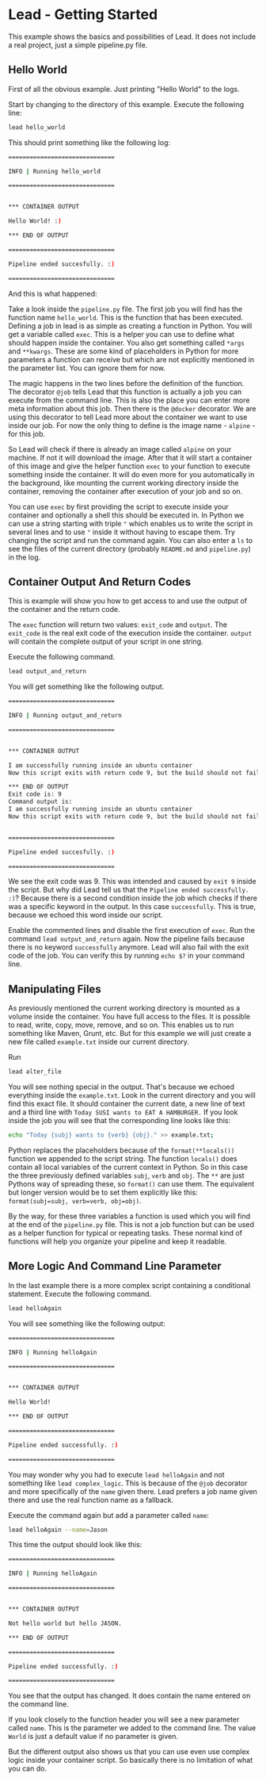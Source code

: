 # Lead - Getting Started

This example shows the basics and possibilities of Lead. It does not include a real project, just a simple pipeline.py file.

## Hello World

First of all the obvious example. Just printing "Hello World" to the logs.

Start by changing to the directory of this example. Execute the following line:

```bash
lead hello_world
```

This should print something like the following log:

```bash
==============================

INFO | Running hello_world

==============================


*** CONTAINER OUTPUT

Hello World! :)

*** END OF OUTPUT

==============================

Pipeline ended succesfully. :)

==============================
```

And this is what happened:

Take a look inside the `pipeline.py` file. The first job you will find has the function name `hello_world`. This is the function that has been executed. Defining a job in lead is as simple as creating a function in Python. You will get a variable called `exec`. This is a helper you can use to define what should happen inside the container. You also get something called `*args` and `**kwargs`. These are some kind of placeholders in Python for more parameters a function can receive but which are not explicitly mentioned in the parameter list. You can ignore them for now.

The magic happens in the two lines before the definition of the function. The decorator `@job` tells Lead that this function is actually a job you can execute from the command line. This is also the place you can enter more meta information about this job. Then there is the `@docker` decorator. We are using this decorator to tell Lead more about the container we want to use inside our job. For now the only thing to define is the image name - `alpine` - for this job.

So Lead will check if there is already an image called `alpine` on your machine. If not it will download the image. After that it will start a container of this image and give the helper function `exec` to your function to execute something inside the container. It will do even more for you automatically in the background, like mounting the current working directory inside the container, removing the container after execution of your job and so on.

You can use `exec` by first providing the script to execute inside your container and optionally a shell this should be executed in. In Python we can use a string starting with triple `"` which enables us to write the script in several lines and to use `"` inside it without having to escape them. Try changing the script and run the command again. You can also enter a `ls` to see the files of the current directory (probably `README.md` and `pipeline.py`) in the log.

## Container Output And Return Codes

This is example will show you how to get access to and use the output of the container and the return code.

The `exec` function will return two values: `exit_code` and `output`. The `exit_code` is the real exit code of the execution inside the container. `output` will contain the complete output of your script in one string.

Execute the following command.

```bash
lead output_and_return
```

You will get something like the following output.

```bash
==============================

INFO | Running output_and_return

==============================


*** CONTAINER OUTPUT

I am successfully running inside an ubuntu container
Now this script exits with return code 9, but the build should not fail because of the output condition

*** END OF OUTPUT
Exit code is: 9
Command output is: 
I am successfully running inside an ubuntu container
Now this script exits with return code 9, but the build should not fail because of the output condition


==============================

Pipeline ended succesfully. :)

==============================
```

We see the exit code was 9. This was intended and caused by `exit 9` inside the script. But why did Lead tell us that the `Pipeline ended successfully. :)`? Because there is a second condition inside the job which checks if there was a specific keyword in the output. In this case `successfully`. This is true, because we echoed this word inside our script.

Enable the commented lines and disable the first execution of `exec`. Run the command `lead output_and_return` again. Now the pipeline fails because there is no keyword `successfully` anymore. Lead will also fail with the exit code of the job. You can verify this by running `echo $?` in your command line.

## Manipulating Files

As previously mentioned the current working directory is mounted as a volume inside the container. You have full access to the files. It is possible to read, write, copy, move, remove, and so on. This enables us to run something like Maven, Grunt, etc. But for this example we will just create a new file called `example.txt` inside our current directory.

Run 

```bash
lead alter_file
```

You will see nothing special in the output. That's because we echoed everything inside the `example.txt`. Look in the current directory and you will find this exact file. It should container the current date, a new line of text and a third line with `Today SUSI wants to EAT A HAMBURGER.` If you look inside the job you will see that the corresponding line looks like this:

```bash
echo "Today {subj} wants to {verb} {obj}." >> example.txt;
```

Python replaces the placeholders because of the `format(**locals())` function we appended to the script string. The function `locals()` does contain all local variables of the current context in Python. So in this case the three previously defined variables `subj`, `verb` and `obj`. The `**` are just Pythons way of spreading these, so `format()` can use them. The equivalent but longer version would be to set them explicitly like this: `format(subj=subj, verb=verb, obj=obj)`.

By the way, for these three variables a function is used which you will find at the end of the `pipeline.py` file. This is not a job function but can be used as a helper function for typical or repeating tasks. These normal kind of functions will help you organize your pipeline and keep it readable.

## More Logic And Command Line Parameter

In the last example there is a more complex script containing a conditional statement. Execute the following command.

```bash
lead helloAgain
```

You will see something like the following output:

```bash
==============================

INFO | Running helloAgain

==============================


*** CONTAINER OUTPUT

Hello World!

*** END OF OUTPUT

==============================

Pipeline ended successfully. :)

==============================
```

You may wonder why you had to execute `lead helloAgain` and not something like `lead complex_logic`. This is because of the `@job` decorator and more specifically of the `name` given there. Lead prefers a job name given there and use the real function name as a fallback.

Execute the command again but add a parameter called `name`:

```bash
lead helloAgain --name=Jason
```

This time the output should look like this:

```bash
==============================

INFO | Running helloAgain

==============================


*** CONTAINER OUTPUT

Not hello world but hello JASON.

*** END OF OUTPUT

==============================

Pipeline ended successfully. :)

==============================
```

You see that the output has changed. It does contain the name entered on the command line.

If you look closely to the function header you will see a new parameter called `name`. This is the parameter we added to the command line. The value `World` is just a default value if no parameter is given. 

But the different output also shows us that you can use even use complex logic inside your container script. So basically there is no limitation of what you can do.